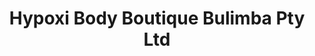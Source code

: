 ---
title: "Hypoxi Body Boutique Bulimba Pty Ltd"
url: /brisbane/hypoxi-body-boutique-bulimba-pty-ltd/
shop: beauty
---